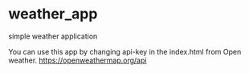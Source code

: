 # weather_app
simple weather application

You can use this app by changing api-key in the index.html from Open weather. 
https://openweathermap.org/api
